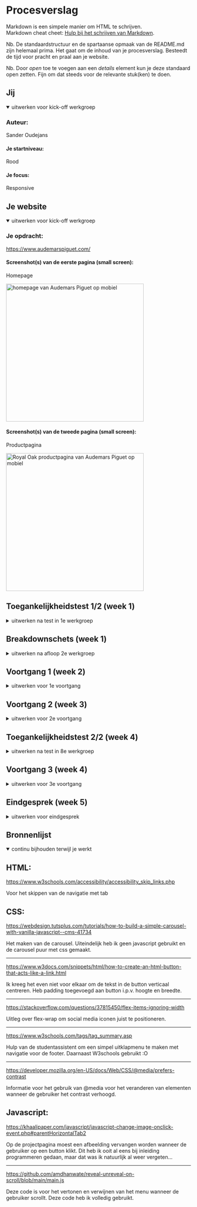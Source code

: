 # Procesverslag

Markdown is een simpele manier om HTML te schrijven.  
Markdown cheat cheet: [Hulp bij het schrijven van Markdown](https://github.com/adam-p/markdown-here/wiki/Markdown-Cheatsheet).

Nb. De standaardstructuur en de spartaanse opmaak van de README.md zijn helemaal prima. Het gaat om de inhoud van je procesverslag. Besteedt de tijd voor pracht en praal aan je website.

Nb. Door _open_ toe te voegen aan een _details_ element kun je deze standaard open zetten. Fijn om dat steeds voor de relevante stuk(ken) te doen.

## Jij

<details open>
  <summary>uitwerken voor kick-off werkgroep</summary>

### Auteur:

Sander Oudejans

#### Je startniveau:

Rood

#### Je focus:

Responsive

</details>

## Je website

<details open>
  <summary>uitwerken voor kick-off werkgroep</summary>

### Je opdracht:

https://www.audemarspiguet.com/

#### Screenshot(s) van de eerste pagina (small screen):

Homepage

 <img src="readme-images/kickoff-1.png" width="375px" alt="homepage van Audemars Piguet op mobiel">

#### Screenshot(s) van de tweede pagina (small screen):

Productpagina

<img src="readme-images/kickoff-2.png" width="375px" alt="Royal Oak productpagina van Audemars Piguet op mobiel">

</details>

## Toegankelijkheidstest 1/2 (week 1)

<details>
  <summary>uitwerken na test in 1e werkgroep</summary>

### Bevindingen

-   Screen reader is langzaam in gebruik.
-   Veel websites werken niet goed met een screen reader.
-   Screen reader instellen was even lastig.
-   De website die ik namaak heeft de optie om het menu over te slaan.
-   De screenreader leest koppen en broodtekst niet op.

#### Screenreader

De screenreader is in gebruik niet lekker. Doordat je niks ziet is het lastig te bepalen waar de screenreader is. De screenreader leest niet alles op.

Dit kan je oplossen door elementen de juiste naamgeving te geeven en images en alt tekst aan toe te voegen.

#### Muis en Toetsenbord

Niet uitgevoerd

#### Motoriek (shocks, elastiekjes)

Niet uitgevoerd

#### Visueel (brillen, contrast, kleurenblind, dark/light).

Niet uitgevoerd

</details>

## Breakdownschets (week 1)

<details>
  <summary>uitwerken na afloop 2e werkgroep</summary>

### de hele pagina:

  <img src="readme-images/breakdown-schets.jpg" width="375px" alt="breakdown van de hele pagina">
</details>

## Voortgang 1 (week 2)

<details>
  <summary>uitwerken voor 1e voortgang</summary>

### Stand van zaken

Het namaken van de mobiele versie van de website is tijdrovend, maar lukt uiteindelijk wel. Het menu en de carousel waren twee dingen die lastig waren, omdat ik hier een javascript oplossing voor moest vinden.

Uiteindelijk heb ik de carousel zonder js gemaakt. De hele homepage is op mobiel af (op een paar kleine dingen van het menu na).

### Agenda voor meeting

samen met je groepje opstellen

| student 1   | student 2          | student 3    | student 4        |
| ----------- | ------------------ | ------------ | ---------------- |
| Hoe maak je | en dit             | en ik dit    | en dan ik dat    |
| responsive? | dit als er tijd is | nog een punt | dit wil ik zeker |
|             | ...                | ...          | ...              |

### Verslag van meeting

hier na afloop snel de uitkomsten van de meeting vastleggen

-   Ik moet vooral werken aan het maken van de tweede pagina. Verder gaat alles eigenlijk goed!

</details>

## Voortgang 2 (week 3)

<details>
  <summary>uitwerken voor 2e voortgang</summary>

### Stand van zaken

hier dit ging goed & dit was lastig (neem ook screenshots op van delen van je website en code)

### Agenda voor meeting

samen met je groepje opstellen

| student 1      | student 2          | student 3    | student 4        |
| -------------- | ------------------ | ------------ | ---------------- |
| dit bespreken  | en dit             | en ik dit    | en dan ik dat    |
| en dat ook nog | dit als er tijd is | nog een punt | dit wil ik zeker |
| ...            | ...                | ...          | ...              |

### Verslag van meeting

hier na afloop snel de uitkomsten van de meeting vastleggen

-   Ik moet de laatste puntjes op de i zetten. In het menu moet ik nog wat iconen plaatsen, semantisch correct maken en de website op HTML en CSS valideren.

</details>

## Toegankelijkheidstest 2/2 (week 4)

<details>
  <summary>uitwerken na test in 8e werkgroep</summary>

### Bevindingen

Ik heb de toegankelijkheid op mijn site verbeterd door tabindex toe te passsen. Hierdoor kon ik makkelijk door de elementen navigeren. Verdere bevindingen: interessante les, ook om die verschillende brillen te testen.

#### Screenreader

De screenreader werkt op zowel het origineel als mijn pagina hetzelfde. Alleen mijn menu begint eerst terwijl deze nog niet open is. Het werken met een screenreader is niet fijn, vooral doordat je heel veel linkjes op de pagina hebt. Ik merk wel dat de screenreader alleen links voorleest.

Ik maak gebruik van semantisch correcte code waardoor de screenreader weet wat een element is.

Dit kan ik oplossen door tabindex nog toe te voegen.

#### Muis en Toetsenbord

Met toetsenbord en muis is de pagina goed te bezoeken.

#### Motoriek (shocks, elastiekjes)

Elektrische simulator: Het kost meer moeite om door de pagina te navigeren. Ook had ik een moment waarbij ik iets aanklikte wat ik niet wilde. Vooral op stand 1 was het effect het ergste.

#### Visueel (brillen, contrast, kleurenblind, dark/light).

Peripheral field loss: Met deze bril kan je nog steeds de website zien, maar het is lastig als je je hoofd stil houd.

Low contrast: Door het hoge contrast op mijn website (wit op zwart) is de content nog goed te zien. Alles heeft wel een soort gloed eromheen.

Combined loss / diabetic eye disease: Met deze bril is prima te kijken, alleen de dunne lijstjes zijn niet zo goed te zien.

Blur / glare: Je kan tekst op de pagina niet lezen, omdat het te klein is. Alles ziet dubbel.

Color (geel): Het is alsof je door een zonnebril kijkt. De pagina is prima te bekijken.

Hemifield loss: Door mijn rechteroog zie ik niks, maar met mijn linkeroog wel. Het lijkt alsof mijn hersenen de zwarte blokken weghalen waardoor ik geen last heb van deze 'beperking'.

Central field loss: Als je recht naar voren kijkt, zie je minder goed. Vooral tekst is lastig leesbaar. Je kan je hoofd draaien.

OPLOSSING:
Het contrast van kleine elementen kunnen verhogen zal al helpen om alle elementen zichtbaar te maken. Het lettertype vergroten zou ook een goede optie zijn.

#### Aandacht en concentratie

Met de ballon is het navigeren het lastigste van alle toegankelijksheidstesten. Ik kwam het moeilijkste door mijn pagina heen.

Ik kan nog een aanpassing maken in de witruimte van mijn pagina.

</details>

## Voortgang 3 (week 4)

<details>
  <summary>uitwerken voor 3e voortgang</summary>

### Stand van zaken

hier dit ging goed & dit was lastig (neem ook screenshots op van delen van je website en code)

### Agenda voor meeting

samen met je groepje opstellen

| student 1      | student 2          | student 3    | student 4        |
| -------------- | ------------------ | ------------ | ---------------- |
| dit bespreken  | en dit             | en ik dit    | en dan ik dat    |
| en dat ook nog | dit als er tijd is | nog een punt | dit wil ik zeker |
| ...            | ...                | ...          | ...              |

### Verslag van meeting

hier na afloop snel de uitkomsten van de meeting vastleggen

-   punt 1
-   punt 2
-   nog een punt
-   ...

</details>

## Eindgesprek (week 5)

<details>
  <summary>uitwerken voor eindgesprek</summary>

### Je uitkomst - karakteristiek screenshots:

  <img src="readme-images/eindgesprek-1.png" width="375px" alt="uitomst opdracht 1">

Ik heb mijn best gedaan om de site zo goed mogelijk na te maken.

### Dit ging goed/Heb ik geleerd:

Ik heb tijdens dit project ontzettend veel dingen geleerd. Vooral het aanspreken van elementen met pseudoclasses. Dit heb ik veel toegepast en heb geen enkele div gebruikt, iets wat ik hiervoor niet voor elkaar kreeg.

Verder heb ik vooral binnen CSS nieuwe dingen geleerd, lekker geoefend met flexbox en posititonering. 

### Dit was lastig/Is niet gelukt:

Ik vind positionering in CSS nog steeds lastig. Ik loop vaak te vechten met positionering. Daarnaast vind ik Javascript ook nog een lastige taal. Vooral achterhalen waarom iets niet werkt is tijdrovend.

Het is mij niet gelukt om de slider zoals het origineel te maken. Bij de originele pagina verplaatst het blok per element netjes tot 'ie perfect in beeld staat. Mijn versie kan overal stoppen en positioneert niet automatisch in het midden.
</details>

## Bronnenlijst

<details open>
  <summary>continu bijhouden terwijl je werkt</summary>

## HTML:

https://www.w3schools.com/accessibility/accessibility_skip_links.php

Voor het skippen van de navigatie met tab

## CSS:

https://webdesign.tutsplus.com/tutorials/how-to-build-a-simple-carousel-with-vanilla-javascript--cms-41734

Het maken van de carousel. Uiteindelijk heb ik geen javascript gebruikt en de carousel puur met css gemaakt.

<hr>

https://www.w3docs.com/snippets/html/how-to-create-an-html-button-that-acts-like-a-link.html

Ik kreeg het even niet voor elkaar om de tekst in de button verticaal centreren. Heb padding toegevoegd aan button i.p.v. hoogte en breedte.

<hr>

https://stackoverflow.com/questions/37815450/flex-items-ignoring-width

Uitleg over flex-wrap om social media iconen juist te positioneren.

<hr>

https://www.w3schools.com/tags/tag_summary.asp

Hulp van de studentassistent om een simpel uitklapmenu te maken met navigatie voor de footer. Daarnaast W3schools gebruikt :O

<hr>

https://developer.mozilla.org/en-US/docs/Web/CSS/@media/prefers-contrast

Informatie voor het gebruik van @media voor het veranderen van elementen wanneer de gebruiker het contrast verhoogd.

## Javascript:
https://khaalipaper.com/javascript/javascript-change-image-onclick-event.php#parentHorizontalTab2

Op de projectpagina moest een afbeelding vervangen worden wanneer de gebruiker op een button klikt. Dit heb ik ooit al eens bij inleiding programmeren gedaan, maar dat was ik natuurlijk al weer vergeten...

<hr>

https://github.com/amdhanwate/reveal-unreveal-on-scroll/blob/main/main.js

Deze code is voor het vertonen en verwijnen van het menu wanneer de gebruiker scrollt. Deze code heb ik volledig gebruikt.

</details>

